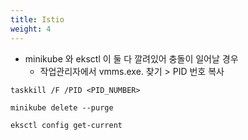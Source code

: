 ```yaml
---
title: Istio
weight: 4
---
```

- minikube 와 eksctl 이 둘 다 깔려있어 충돌이 일어날 경우
  - 작업관리자에서 vmms.exe. 찾기 > PID 번호 복사
```
taskkill /F /PID <PID_NUMBER>

minikube delete --purge

eksctl config get-current
```